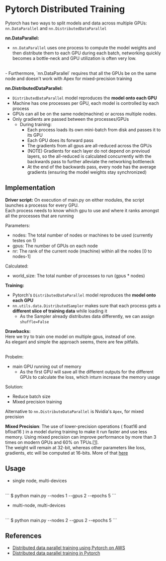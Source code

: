 # Pytorch Distributed Training

Pytorch has two ways to split models and data across multiple GPUs: `nn.DataParallel` and `nn.DistributedDataParallel`

**nn.DataParallel:**

- `nn.DataParallel` uses one process to compute the model weights and then distribute them to each GPU during each batch, networking quickly becomes a bottle-neck and GPU utilization is often very low.
<br>
- Furthermore, `nn.DataParallel` requires that all the GPUs be on the same node and doesn't work with Apex for mixed-precision training


**nn.DistributedDataParallel:**

- `DistributedDataParallel` model reproduces the **model onto each GPU**
- Machine has one processes per GPU, each model is controlled by each process
- GPUs can all be on the same node(machine) or across multiple nodes.
- Only gradients are passed between the processes/GPUs
    - During training:
        - Each process loads its own mini-batch from disk and passes it to its GPU
        - Each GPU does its forward pass
        - The gradients from all gpus are all-reduced across the GPUs
        - (NOTE) Gradients for each layer do not depend on previoud layers, so the all-reduced is calculated concurrently with the backwards pass to further alleviate the networking bottleneck
        - At the end of the backwards pass, every node has the average gradients (ensuring the model weights stay synchronized)

## Implementation


**Driver script:**
On execution of main.py on either modules, the script launches a processs for every GPU.<br>
Each process needs to know which gpu to use and where it ranks amongst all the processes that are running

Parameters:
- nodes: The total number of nodes or machines to be used (currently testes on 1)
- gpus: The number of GPUs on each node
- nr: The rank of the current node (machine) within all the nodes [0 to nodes-1]

Calculated: 
- world_size: The total number of processes to run (gpus * nodes)


**Training:**

- Pytorch's `DistributedDataParallel` model reproduces the **model onto each GPU**
- `nn.utils.data.DistributedSampler` makes sure that each process gets a **different slice of training data** while loading it
    - As the Sampler already distributes data differently, we can assign `shuffle=False`


**Drawbacks:**
<br>
Here we try to train one model on multiple gpus, instead of one.<br>
As elegant and simple the approach seems, there are few pitfalls.<br><br>

Probelm: 
- main GPU running out of memory
    - As the first GPU will save all the different outputs for the different GPUs to calculate the loss, which inturn increase the memory usage

Solution:
- Reduce batch size
- Mixed precision training

Alternative to `nn.DistributeDataParallel` is Nvidia's `Apex`, for mixed precision

**Mixed Precision**: The use of lower-precision operations ( float16 and bfloat16 ) in a model during training to make it run faster and use less memory. Using mixed precision can improve performance by more than 3 times on modern GPUs and 60% on TPUs.[[1]](https://keras.io/api/mixed_precision/).
<br> 
The weight will remain at 32-bit, whereas other parameters like loss, gradients, etc will be computed at 16-bits. More of that [here](https://qr.ae/pGQvpr)


## Usage

- single node, multi-devices
<br>
```
$ python main.py --nodes 1 --gpus 2 --epochs 5
```

- multi-node, multi-devices
<br>
```
$ python main.py --nodes 2 --gpus 2 --epochs 5
```

## References

- [Distributed data parallel training using Pytorch on AWS](https://www.telesens.co/2019/04/04/distributed-data-parallel-training-using-pytorch-on-aws/)
- [Distributed data parallel training in Pytorch](https://yangkky.github.io/2019/07/08/distributed-pytorch-tutorial.html)